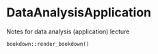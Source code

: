 # DataAnalysisApplication
Notes for data analysis (application) lecture

```
bookdown::render_bookdown()
```

<!-- https://aishidajt9.github.io/DataAnalysisApplication/ -->